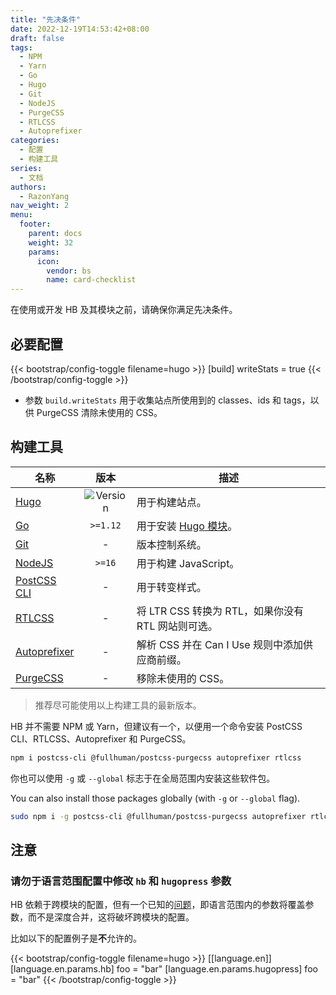 ```yaml
---
title: "先决条件"
date: 2022-12-19T14:53:42+08:00
draft: false
tags:
  - NPM
  - Yarn
  - Go
  - Hugo
  - Git
  - NodeJS
  - PurgeCSS
  - RTLCSS
  - Autoprefixer
categories:
  - 配置
  - 构建工具
series:
  - 文档
authors:
  - RazonYang
nav_weight: 2
menu:
  footer:
    parent: docs
    weight: 32
    params:
      icon:
        vendor: bs
        name: card-checklist
---
```


在使用或开发 HB 及其模块之前，请确保你满足先决条件。

## 必要配置

{{< bootstrap/config-toggle filename=hugo >}}
[build]
  writeStats = true
{{< /bootstrap/config-toggle >}}

- 参数 `build.writeStats` 用于收集站点所使用到的 classes、ids 和 tags，以供 PurgeCSS 清除未使用的 CSS。

## 构建工具

| 名称 | 版本 | 描述 |
| --- | :--: | --- |
| [Hugo](https://gohugo.io/installation/) | ![Version](https://img.shields.io/badge/dynamic/json?color=blue&label=requirements&query=requirements&url=https://api.razonyang.com/v1/hugo/modules/github.com/hbstack/hb&style=flat-square) | 用于构建站点。
| [Go](https://go.dev/dl/) | `>=1.12` | 用于安装 [Hugo 模块](https://gohugo.io/hugo-modules/use-modules/#prerequisite)。
| [Git](https://git-scm.com/downloads) | - | 版本控制系统。
| [NodeJS](https://nodejs.org/) | `>=16` | 用于构建 JavaScript。
| [PostCSS CLI](https://github.com/postcss/postcss-cli) | - | 用于转变样式。
| [RTLCSS](https://rtlcss.com/) | - | 将 LTR CSS 转换为 RTL，如果你没有 RTL 网站则可选。
| [Autoprefixer](https://github.com/postcss/autoprefixer) | - | 解析 CSS 并在 Can I Use 规则中添加供应商前缀。
| [PurgeCSS](https://purgecss.com/) | - | 移除未使用的 CSS。

> 推荐尽可能使用以上构建工具的最新版本。

HB 并不需要 NPM 或 Yarn，但建议有一个，以便用一个命令安装 PostCSS CLI、RTLCSS、Autoprefixer 和 PurgeCSS。

```sh
npm i postcss-cli @fullhuman/postcss-purgecss autoprefixer rtlcss
```

你也可以使用 `-g` 或 `--global` 标志于在全局范围内安装这些软件包。

You can also install those packages globally (with `-g` or `--global` flag).

```sh
sudo npm i -g postcss-cli @fullhuman/postcss-purgecss autoprefixer rtlcss
```

## 注意

### 请勿于语言范围配置中修改 `hb` 和 `hugopress` 参数

HB 依赖于跨模块的配置，但有一个已知的[问题](https://github.com/gohugoio/hugo/issues/10620)，即语言范围内的参数将覆盖参数，而不是深度合并，这将破坏跨模块的配置。

比如以下的配置例子是**不**允许的。

{{< bootstrap/config-toggle filename=hugo >}}
[[language.en]]
[language.en.params.hb]
foo = "bar"
[language.en.params.hugopress]
foo = "bar"
{{< /bootstrap/config-toggle >}}
